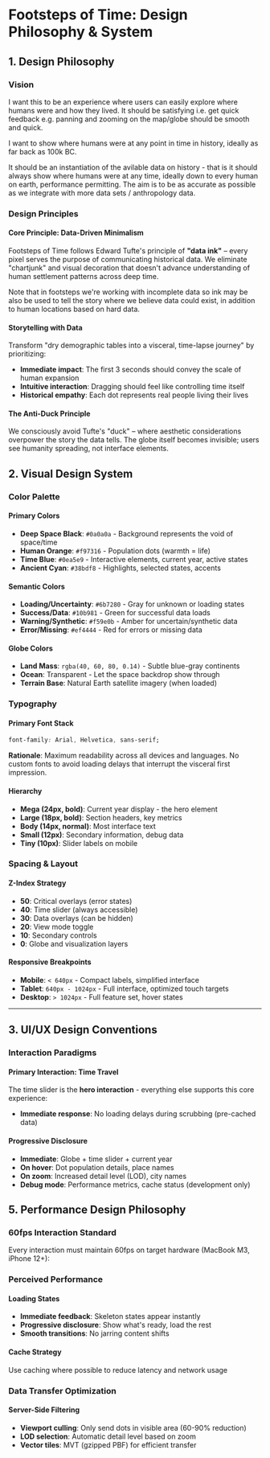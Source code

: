 # Footsteps of Time: Design Philosophy & System

## 1. Design Philosophy

### Vision

I want this to be an experience where users can easily explore where humans were and how they lived. It should be satisfying i.e. get quick feedback e.g. panning and zooming on the map/globe should be smooth and quick.

I want to show where humans were at any point in time in history, ideally as far back as 100k BC. 

It should be an instantiation of the avilable data on history - that is it should always show where humans were at any time, ideally down to every human on earth, performance permitting. The aim is to be as accurate as possible as we integrate with more data sets / anthropology data.

### Design Principles

#### Core Principle: Data-Driven Minimalism

Footsteps of Time follows Edward Tufte's principle of **"data ink"** – every pixel serves the purpose of communicating historical data. We eliminate "chartjunk" and visual decoration that doesn't advance understanding of human settlement patterns across deep time.

Note that in footsteps we're working with incomplete data so ink may be also be used to tell the story where we believe data could exist, in addition to human locations based on hard data.

#### Storytelling with Data 

Transform "dry demographic tables into a visceral, time-lapse journey" by prioritizing:
- **Immediate impact**: The first 3 seconds should convey the scale of human expansion
- **Intuitive interaction**: Dragging should feel like controlling time itself
- **Historical empathy**: Each dot represents real people living their lives

#### The Anti-Duck Principle

We consciously avoid Tufte's "duck" – where aesthetic considerations overpower the story the data tells. The globe itself becomes invisible; users see humanity spreading, not interface elements.


## 2. Visual Design System

### Color Palette

#### Primary Colors
- **Deep Space Black**: `#0a0a0a` - Background represents the void of space/time
- **Human Orange**: `#f97316` - Population dots (warmth = life)
- **Time Blue**: `#0ea5e9` - Interactive elements, current year, active states
- **Ancient Cyan**: `#38bdf8` - Highlights, selected states, accents

#### Semantic Colors
- **Loading/Uncertainty**: `#6b7280` - Gray for unknown or loading states
- **Success/Data**: `#10b981` - Green for successful data loads
- **Warning/Synthetic**: `#f59e0b` - Amber for uncertain/synthetic data
- **Error/Missing**: `#ef4444` - Red for errors or missing data

#### Globe Colors
- **Land Mass**: `rgba(40, 60, 80, 0.14)` - Subtle blue-gray continents
- **Ocean**: Transparent - Let the space backdrop show through
- **Terrain Base**: Natural Earth satellite imagery (when loaded)

### Typography

#### Primary Font Stack
```css
font-family: Arial, Helvetica, sans-serif;
```

**Rationale**: Maximum readability across all devices and languages. No custom fonts to avoid loading delays that interrupt the visceral first impression.

#### Hierarchy
- **Mega (24px, bold)**: Current year display - the hero element
- **Large (18px, bold)**: Section headers, key metrics
- **Body (14px, normal)**: Most interface text
- **Small (12px)**: Secondary information, debug data
- **Tiny (10px)**: Slider labels on mobile

### Spacing & Layout

#### Z-Index Strategy
- **50**: Critical overlays (error states)
- **40**: Time slider (always accessible)
- **30**: Data overlays (can be hidden)
- **20**: View mode toggle
- **10**: Secondary controls
- **0**: Globe and visualization layers

#### Responsive Breakpoints
- **Mobile**: `< 640px` - Compact labels, simplified interface
- **Tablet**: `640px - 1024px` - Full interface, optimized touch targets
- **Desktop**: `> 1024px` - Full feature set, hover states

---

## 3. UI/UX Design Conventions

### Interaction Paradigms

#### Primary Interaction: Time Travel
The time slider is the **hero interaction** - everything else supports this core experience:
- **Immediate response**: No loading delays during scrubbing (pre-cached data)

#### Progressive Disclosure
- **Immediate**: Globe + time slider + current year
- **On hover**: Dot population details, place names
- **On zoom**: Increased detail level (LOD), city names
- **Debug mode**: Performance metrics, cache status (development only)

## 5. Performance Design Philosophy

### 60fps Interaction Standard

Every interaction must maintain 60fps on target hardware (MacBook M3, iPhone 12+):

### Perceived Performance

#### Loading States
- **Immediate feedback**: Skeleton states appear instantly
- **Progressive disclosure**: Show what's ready, load the rest
- **Smooth transitions**: No jarring content shifts

#### Cache Strategy
Use caching where possible to reduce latency and network usage

### Data Transfer Optimization

#### Server-Side Filtering
- **Viewport culling**: Only send dots in visible area (60-90% reduction)
- **LOD selection**: Automatic detail level based on zoom
- **Vector tiles**: MVT (gzipped PBF) for efficient transfer
